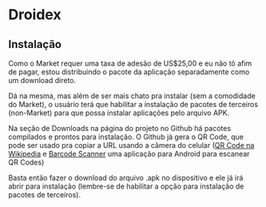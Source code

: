 Droidex
=======

Instalação
----------

Como o Market requer uma taxa de adesão de US$25,00 e eu não tô afim de pagar,
estou distribuindo o pacote da aplicação separadamente como um download direto.

Dá na mesma, mas além de ser mais chato pra instalar (sem a comodidade do
Market), o usuário terá que habilitar a instalação de pacotes de terceiros
(non-Market) para que possa instalar aplicações pelo arquivo APK.

Na seção de Downloads na página do projeto no Github há pacotes compilados e
prontos para instalação. O Github já gera o QR Code, que pode ser usado pra
copiar a URL usando a câmera do celular ([QR Code na
Wikipedia](http://en.wikipedia.org/wiki/QR_code) e [Barcode
Scanner](https://market.android.com/details?id=com.google.zxing.client.android)
uma aplicação para Android para escanear QR Codes)

Basta então fazer o download do arquivo .apk no dispositivo e ele já irá abrir
para instalação (lembre-se de habilitar a opção para instalação de pacotes de
terceiros).
